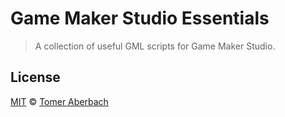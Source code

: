 # Game Maker Studio Essentials

> A collection of useful GML scripts for Game Maker Studio.

## License

[MIT](https://github.com/TomerAberbach/gml-essentials/blob/master/license) © [Tomer Aberbach](https://github.com/TomerAberbach)
